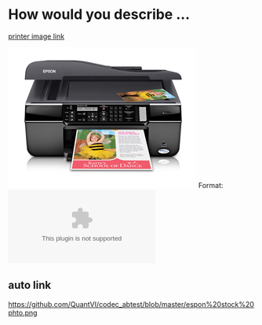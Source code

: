 # How would you describe ...

[printer image link](https://github.com/QuantVI/codec_abtest/blob/master/espon%20stock%20phto.png)

![printer image](https://github.com/QuantVI/codec_abtest/blob/master/espon%20stock%20phto.png)
Format: ![Epson Workforce 315](www.aol.com)

## auto link
https://github.com/QuantVI/codec_abtest/blob/master/espon%20stock%20phto.png